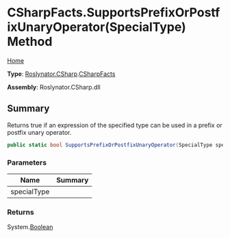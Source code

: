 # CSharpFacts\.SupportsPrefixOrPostfixUnaryOperator\(SpecialType\) Method

[Home](../../../../README.md)

**Type**: [Roslynator.CSharp](../../README.md)\.[CSharpFacts](../README.md)

**Assembly**: Roslynator\.CSharp\.dll

## Summary

Returns true if an expression of the specified type can be used in a prefix or postfix unary operator\.

```csharp
public static bool SupportsPrefixOrPostfixUnaryOperator(SpecialType specialType)
```

### Parameters

| Name | Summary |
| ---- | ------- |
| specialType | |

### Returns

System\.[Boolean](https://docs.microsoft.com/en-us/dotnet/api/system.boolean)

